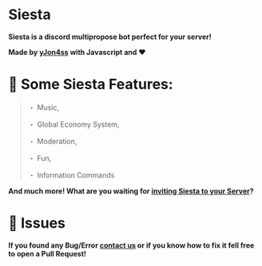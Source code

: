 # Siesta
**Siesta is a discord multipropose bot perfect for your server!**

**Made by [yJon4ss](https://github.com/yJon4ss) with Javascript and ❤️**

# **🚀 Some Siesta Features:**

> ・ Music,
> 
> ・ Global Economy System,
> 
> ・ Moderation,
> 
> ・ Fun,
> 
> ・ Information Commands 

**And much more! What are you waiting for [inviting Siesta to your Server](https://discord.com/api/oauth2/authorize?client_id=907747074118926347&permissions=271641686&scope=applications.commands%20bot)?**

# **🐛 Issues**

**If you found any Bug/Error [contact us](https://discord.com/invite/BRQccw7HhZ) or if you know how to fix it fell free to open a Pull Request!**
